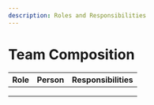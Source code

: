 ```yaml
---
description: Roles and Responsibilities
---
```


# Team Composition

| Role | Person | Responsibilities |
| ---- | ------ | ---------------- |
|      |        |                  |
|      |        |                  |
|      |        |                  |

